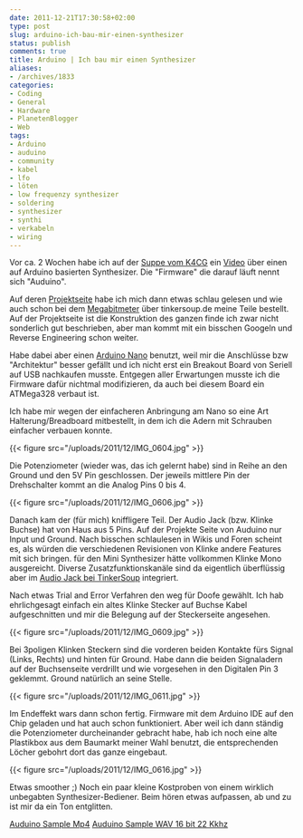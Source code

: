 ```yaml
---
date: 2011-12-21T17:30:58+02:00
type: post
slug: arduino-ich-bau-mir-einen-synthesizer
status: publish
comments: true
title: Arduino | Ich bau mir einen Synthesizer
aliases:
- /archives/1833
categories:
- Coding
- General
- Hardware
- PlanetenBlogger
- Web
tags:
- Arduino
- auduino
- community
- kabel
- lfo
- löten
- low frequenzy synthesizer
- soldering
- synthesizer
- synthi
- verkabeln
- wiring
---
```


Vor ca. 2 Wochen habe ich auf der [Suppe vom K4CG](http://k4cg.soup.io) ein [Video](http://vimeo.com/2266458) über einen auf Arduino basierten Synthesizer. Die "Firmware" die darauf läuft nennt sich "Auduino".

Auf deren [Projektseite](http://code.google.com/p/tinkerit/wiki/Auduino) habe ich mich dann etwas schlau gelesen und wie auch schon bei dem [Megabitmeter](/archives/1751) über tinkersoup.de meine Teile bestellt. Auf der Projektseite ist die Konstruktion des ganzen finde ich zwar nicht sonderlich gut beschrieben, aber man kommt mit ein bisschen Googeln und Reverse Engineering schon weiter.

Habe dabei aber einen [Arduino Nano](http://arduino.cc/en/Main/ArduinoBoardNano) benutzt, weil mir die Anschlüsse bzw "Architektur" besser gefällt und ich nicht erst ein Breakout Board von Seriell auf USB nachkaufen musste. Entgegen aller Erwartungen musste ich die Firmware dafür nichtmal modifizieren, da auch bei diesem Board ein ATMega328 verbaut ist.

Ich habe mir wegen der einfacheren Anbringung am Nano so eine Art Halterung/Breadboard mitbestellt, in dem ich die Adern mit Schrauben einfacher verbauen konnte.

{{< figure src="/uploads/2011/12/IMG_0604.jpg" >}}

Die Potenziometer (wieder was, das ich gelernt habe) sind in Reihe an den Ground und den 5V Pin geschlossen. Der jeweils mittlere Pin der Drehschalter kommt an die Analog Pins 0 bis 4.

{{< figure src="/uploads/2011/12/IMG_0606.jpg" >}}

Danach kam der (für mich) kniffligere Teil. Der Audio Jack (bzw. Klinke Buchse) hat von Haus aus 5 Pins. Auf der Projekte Seite von Auduino nur Input und Ground. Nach bisschen schlaulesen in Wikis und Foren scheint es, als würden die verschiedenen Revisionen von Klinke andere Features mit sich bringen. für den Mini Synthesizer hätte vollkommen Klinke Mono ausgereicht. Diverse Zusatzfunktionskanäle sind da eigentlich überflüssig aber im [Audio Jack bei TinkerSoup](http://www.tinkersoup.de/product_info.php?products_id=74&osCsid=3c2172e4114e78d30b2788b3cd0d6077) integriert.

Nach etwas Trial and Error Verfahren den weg für Doofe gewählt. Ich hab ehrlichgesagt einfach ein altes Klinke Stecker auf Buchse Kabel aufgeschnitten und mir die Belegung auf der Steckerseite angesehen.

{{< figure src="/uploads/2011/12/IMG_0609.jpg" >}}

Bei 3poligen Klinken Steckern sind die vorderen beiden Kontakte fürs Signal (Links, Rechts) und hinten für Ground. Habe dann die beiden Signaladern auf der Buchsenseite verdrillt und wie vorgesehen in den Digitalen Pin 3 geklemmt. Ground natürlich an seine Stelle.

{{< figure src="/uploads/2011/12/IMG_0611.jpg" >}}

Im Endeffekt wars dann schon fertig. Firmware mit dem Arduino IDE auf den Chip geladen und hat auch schon funktioniert.  Aber weil ich dann ständig die Potenziometer durcheinander gebracht habe, hab ich noch eine alte Plastikbox aus dem Baumarkt meiner Wahl benutzt, die entsprechenden Löcher gebohrt dort das ganze eingebaut.

{{< figure src="/uploads/2011/12/IMG_0616.jpg" >}}

Etwas smoother ;) Noch ein paar kleine Kostproben von einem wirklich unbegabten Synthesizer-Bediener. Beim hören etwas aufpassen, ab und zu ist mir da ein Ton entglitten.

[Auduino Sample Mp4](/uploads/2011/12/record.mp4)
[Auduino Sample WAV 16 bit 22 Kkhz](/uploads/2011/12/record16bit-22kkhz.wav)
